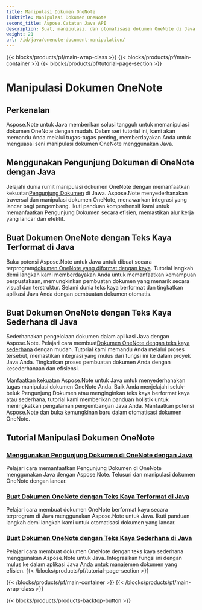 ```yaml
---
title: Manipulasi Dokumen OneNote
linktitle: Manipulasi Dokumen OneNote
second_title: Aspose.Catatan Java API
description: Buat, manipulasi, dan otomatisasi dokumen OneNote di Java dengan Aspose.Note. Tutorial langkah demi langkah tentang Pengunjung Dokumen, teks kaya yang diformat & pembuatan teks kaya.
weight: 21
url: /id/java/onenote-document-manipulation/
---
```


{{< blocks/products/pf/main-wrap-class >}}
{{< blocks/products/pf/main-container >}}
{{< blocks/products/pf/tutorial-page-section >}}

# Manipulasi Dokumen OneNote


## Perkenalan

Aspose.Note untuk Java memberikan solusi tangguh untuk memanipulasi dokumen OneNote dengan mudah. Dalam seri tutorial ini, kami akan memandu Anda melalui tugas-tugas penting, memberdayakan Anda untuk menguasai seni manipulasi dokumen OneNote menggunakan Java.

## Menggunakan Pengunjung Dokumen di OneNote dengan Java
 Jelajahi dunia rumit manipulasi dokumen OneNote dengan memanfaatkan kekuatan[Pengunjung Dokumen](./using-document-visitor/) di Jawa. Aspose.Note menyederhanakan traversal dan manipulasi dokumen OneNote, menawarkan integrasi yang lancar bagi pengembang. Ikuti panduan komprehensif kami untuk memanfaatkan Pengunjung Dokumen secara efisien, memastikan alur kerja yang lancar dan efektif. 

## Buat Dokumen OneNote dengan Teks Kaya Terformat di Java
 Buka potensi Aspose.Note untuk Java untuk dibuat secara terprogram[dokumen OneNote yang diformat dengan kaya](./create-onenote-document-formatted-rich-text/). Tutorial langkah demi langkah kami memberdayakan Anda untuk memanfaatkan kemampuan perpustakaan, memungkinkan pembuatan dokumen yang menarik secara visual dan terstruktur. Selami dunia teks kaya berformat dan tingkatkan aplikasi Java Anda dengan pembuatan dokumen otomatis.

## Buat Dokumen OneNote dengan Teks Kaya Sederhana di Java
 Sederhanakan pengelolaan dokumen dalam aplikasi Java dengan Aspose.Note. Pelajari cara membuat[Dokumen OneNote dengan teks kaya sederhana](./create-onenote-document-simple-rich-text/) dengan mudah. Tutorial kami memandu Anda melalui proses tersebut, memastikan integrasi yang mulus dari fungsi ini ke dalam proyek Java Anda. Tingkatkan proses pembuatan dokumen Anda dengan kesederhanaan dan efisiensi. 

Manfaatkan kekuatan Aspose.Note untuk Java untuk menyederhanakan tugas manipulasi dokumen OneNote Anda. Baik Anda menjelajahi seluk-beluk Pengunjung Dokumen atau menginginkan teks kaya berformat kaya atau sederhana, tutorial kami memberikan panduan holistik untuk meningkatkan pengalaman pengembangan Java Anda. Manfaatkan potensi Aspose.Note dan buka kemungkinan baru dalam otomatisasi dokumen OneNote.
## Tutorial Manipulasi Dokumen OneNote
### [Menggunakan Pengunjung Dokumen di OneNote dengan Java](./using-document-visitor/)
Pelajari cara memanfaatkan Pengunjung Dokumen di OneNote menggunakan Java dengan Aspose.Note. Telusuri dan manipulasi dokumen OneNote dengan lancar.
### [Buat Dokumen OneNote dengan Teks Kaya Terformat di Java](./create-onenote-document-formatted-rich-text/)
Pelajari cara membuat dokumen OneNote berformat kaya secara terprogram di Java menggunakan Aspose.Note untuk Java. Ikuti panduan langkah demi langkah kami untuk otomatisasi dokumen yang lancar.
### [Buat Dokumen OneNote dengan Teks Kaya Sederhana di Java](./create-onenote-document-simple-rich-text/)
Pelajari cara membuat dokumen OneNote dengan teks kaya sederhana menggunakan Aspose.Note untuk Java. Integrasikan fungsi ini dengan mulus ke dalam aplikasi Java Anda untuk manajemen dokumen yang efisien.
{{< /blocks/products/pf/tutorial-page-section >}}

{{< /blocks/products/pf/main-container >}}
{{< /blocks/products/pf/main-wrap-class >}}

{{< blocks/products/products-backtop-button >}}
